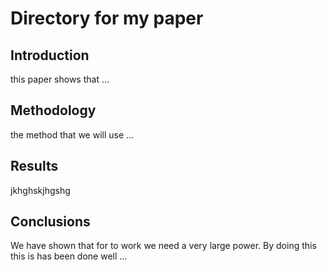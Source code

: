 # Directory for my paper

## Introduction

this paper shows that ...

## Methodology

the method that we will use ...

## Results

jkhghskjhgshg

## Conclusions

We have shown that for to work we need a very large power.
By doing this this is has been done well ...
